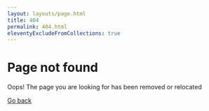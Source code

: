 ```yaml
---
layout: layouts/page.html
title: 404
permalink: 404.html
eleventyExcludeFromCollections: true
---
```


# Page not found

Oops! The page you are looking for has been removed or relocated

<a href="/">Go back</a>
